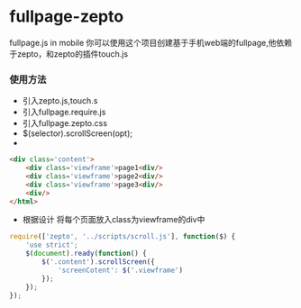 # fullpage-zepto
fullpage.js in mobile 
你可以使用这个项目创建基于手机web端的fullpage,他依赖于zepto，和zepto的插件touch.js

### 使用方法

* 引入zepto.js,touch.s
* 引入fullpage.require.js
* 引入fullpage.zepto.css
* $(selector).scrollScreen(opt);
* 
```html
<div class='content'>
    <div class='viewframe'>page1<div/> 
    <div class='viewframe'>page2<div/> 
    <div class='viewframe'>page3<div/> 
    <div/> 
</html>
```
* 根据设计 将每个页面放入class为viewframe的div中
```javascript
require(['zepto', '../scripts/scroll.js'], function($) {
    'use strict';
    $(document).ready(function() {
        $('.content').scrollScreen({
            'screenCotent': $('.viewframe')
        });
    });
});
```
